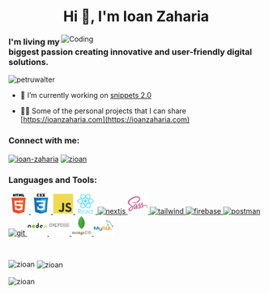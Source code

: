 <h1 align="center">Hi 👋, I'm Ioan Zaharia</h1>

<img align="right" alt="Coding" width="400"
  src="https://media.licdn.com/dms/image/C5622AQFa9jqFEQzk-Q/feedshare-shrink_800/0/1674753440020?e=1680739200&v=beta&t=rOBNbFzSQYNXZiuUoZgzQaC_tCALPtyUofcObNtd0DM&style=flat"
  alt="">

<h3 align="left">I'm living my biggest passion creating innovative and user-friendly digital
  solutions.</h3>


<p align="left"> <img src="https://komarev.com/ghpvc/?username=zioan&label=Profile%20views&color=0e75b6&style=flat"
    alt="petruwalter" /> </p>

- 🔭 I’m currently working on [snippets 2.0](https://snippets.zioan.com)

- 👨‍💻 Some of the personal projects that I can share [https://ioanzaharia.com](https://ioanzaharia.com)


<h3 align="left">Connect with me:</h3>
<p align="left">
  <a href="https://linkedin.com/in/ioan-zaharia" target="blank"><img align="center"
      src="https://raw.githubusercontent.com/rahuldkjain/github-profile-readme-generator/master/src/images/icons/Social/linked-in-alt.svg"
      alt="ioan-zaharia" height="20" width="30" /></a>
  <a href="https://www.youtube.com/channel/UCoBu_wzzy51EMfaw4sYb6dw" target="blank"><img align="center"
      src="https://raw.githubusercontent.com/rahuldkjain/github-profile-readme-generator/master/src/images/icons/Social/youtube.svg"
      alt="zioan" height="30" width="40" /></a>
</p>


<h3 align="left">Languages and Tools:</h3>
<p align="left">
  <a href="https://www.w3.org/html/" target="_blank" rel="noreferrer"> <img
      src="https://raw.githubusercontent.com/devicons/devicon/master/icons/html5/html5-original-wordmark.svg"
      alt="html5" width="40" height="40" /> </a>
  <a href="https://www.w3schools.com/css/" target="_blank" rel="noreferrer"> <img
      src="https://raw.githubusercontent.com/devicons/devicon/master/icons/css3/css3-original-wordmark.svg" alt="css3"
      width="40" height="40" />
  </a>
  <a href="https://developer.mozilla.org/en-US/docs/Web/JavaScript" target="_blank" rel="noreferrer"> <img
      src="https://raw.githubusercontent.com/devicons/devicon/master/icons/javascript/javascript-original.svg"
      alt="javascript" width="40" height="40" /> </a>
  <a href="https://reactjs.org/" target="_blank" rel="noreferrer"> <img
      src="https://raw.githubusercontent.com/devicons/devicon/master/icons/react/react-original-wordmark.svg"
      alt="react" width="40" height="40" /> </a>
  <a href="https://nextjs.org/" target="_blank" rel="noreferrer"> <img
      src="https://cdn.worldvectorlogo.com/logos/nextjs-2.svg" alt="nextjs" width="40" height="40" /> </a>
  <a href="https://sass-lang.com" target="_blank" rel="noreferrer">
    <img src="https://raw.githubusercontent.com/devicons/devicon/master/icons/sass/sass-original.svg" alt="sass"
      width="40" height="40" /> </a>
  <a href="https://tailwindcss.com/" target="_blank" rel="noreferrer"> <img
      src="https://www.vectorlogo.zone/logos/tailwindcss/tailwindcss-icon.svg" alt="tailwind" width="40" height="40" />
  </a>
  <a href="https://firebase.google.com/" target="_blank" rel="noreferrer"> <img
      src="https://www.vectorlogo.zone/logos/firebase/firebase-icon.svg" alt="firebase" width="40" height="40" /> </a>
  <a href="https://postman.com" target="_blank" rel="noreferrer"> <img
      src="https://www.vectorlogo.zone/logos/getpostman/getpostman-icon.svg" alt="postman" width="40" height="40" />
  </a>
  <a href="https://git-scm.com/" target="_blank" rel="noreferrer"> <img
      src="https://www.vectorlogo.zone/logos/git-scm/git-scm-icon.svg" alt="git" width="40" height="40" /> </a>
  <a href="https://nodejs.org" target="_blank" rel="noreferrer"> <img
      src="https://raw.githubusercontent.com/devicons/devicon/master/icons/nodejs/nodejs-original-wordmark.svg"
      alt="nodejs" width="40" height="40" /> </a>
  <a href="https://expressjs.com" target="_blank" rel="noreferrer"> <img
      src="https://raw.githubusercontent.com/devicons/devicon/master/icons/express/express-original-wordmark.svg"
      alt="express" width="40" height="40" /> </a>
  <a href="https://www.mongodb.com/" target="_blank" rel="noreferrer"> <img
      src="https://raw.githubusercontent.com/devicons/devicon/master/icons/mongodb/mongodb-original-wordmark.svg"
      alt="mongodb" width="40" height="40" /> </a>
  <a href="https://www.mysql.com/" target="_blank" rel="noreferrer">
    <img src="https://raw.githubusercontent.com/devicons/devicon/master/icons/mysql/mysql-original-wordmark.svg"
      alt="mysql" width="40" height="40" /> </a>
</p>

<br>
<p><img align="left"
    src="https://github-readme-stats.vercel.app/api/top-langs?username=zioan&show_icons=true&locale=en&layout=compact"
    alt="zioan" /></p>

<p>&nbsp;<img align="center" src="https://github-readme-stats.vercel.app/api?username=zioan&show_icons=true&locale=en"
    alt="zioan" /></p>
<p><img align="center" src="https://github-readme-streak-stats.herokuapp.com/?user=zioan&" alt="zioan" /></p>
